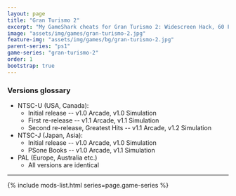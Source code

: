 ```yaml
---
layout: page
title: "Gran Turismo 2"
excerpt: "My GameShark cheats for Gran Turismo 2: Widescreen Hack, 60 FPS, Metric system."
image: "assets/img/games/gran-turismo-2.jpg"
feature-img: "assets/img/games/bg/gran-turismo-2.jpg"
parent-series: "ps1"
game-series: "gran-turismo-2"
order: 1
bootstrap: true
---
```


### Versions glossary
* NTSC-U (USA, Canada):
  * Initial release -- v1.0 Arcade, v1.0 Simulation
  * First re-release -- v1.1 Arcade, v1.1 Simulation
  * Second re-release, Greatest Hits -- v1.1 Arcade, v1.2 Simulation
* NTSC-J (Japan, Asia):
  * Initial release -- v1.0 Arcade, v1.0 Simulation
  * PSone Books -- v1.0 Arcade, v1.1 Simulation
* PAL (Europe, Australia etc.)
  * All versions are identical

***

{% include mods-list.html series=page.game-series %}
